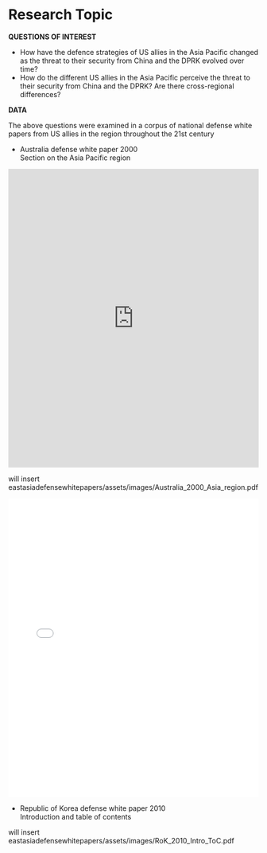 # Research Topic



<b>QUESTIONS OF INTEREST</b>

- How have the defence strategies of US allies in the Asia Pacific changed as the threat to their security from China and the DPRK evolved over time?
- How do the different US allies in the Asia Pacific perceive the threat to their security from China and the DPRK? Are there cross-regional differences?

<b>DATA</b>

The above questions were examined in a corpus of national defense white papers from US allies in the region throughout the 21st century

- Australia defense white paper 2000<br>
  Section on the Asia Pacific region

<iframe class="scribd_iframe_embed" src="https://www.scribd.com/embeds/341852935/content?start_page=1&view_mode=scroll&access_key=key-QBYckJevb4n2sVehoVJU&show_recommendations=true" data-auto-height="false" data-aspect-ratio="0.7068965517241379" scrolling="no" id="doc_93562" width="100%" height="600" frameborder="0"></iframe>

will insert eastasiadefensewhitepapers/assets/images/Australia_2000_Asia_region.pdf

<iframe class="scribd_iframe_embed" src="..images/Australia_2000_Asia_region.pdf" data-auto-height="false" data-aspect-ratio="0.7068965517241379" scrolling="no" id="doc_93562" width="100%" height="600" frameborder="0"></iframe>


- Republic of Korea defense white paper 2010<br>
  Introduction and table of contents

will insert eastasiadefensewhitepapers/assets/images/RoK_2010_Intro_ToC.pdf

